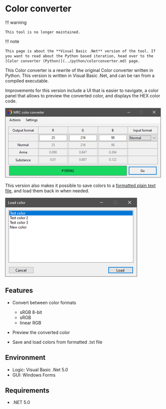 # Color converter

!!! warning

	This tool is no longer maintained.

!!! note
	
	This page is about the **Visual Basic .Net** version of the tool. If you want to read about the Python based iteration, head over to the [Color converter (Python)](../python/colorconverter.md) page.

This Color converter is a rewrite of the original Color converter written in Python. This version is written in Visual Basic .Net, and can be ran from a compiled executable.

Improvements for this version include a UI that is easier to navigate, a color panel that allows to preview the converted color, and displays the HEX color code.

![](img/image_1_1.png)

This version also makes it possible to save colors to a [formatted plain text file](../formats/libraryTXT.md), and load them back in when needed.

![](img/image_1_2.png)

## Features

* Convert between color formats

	* sRGB 8-bit
	* sRGB
	* linear RGB

* Preview the converted color
	
* Save and load colors from formatted .txt file

## Environment

* Logic:  Visual Basic .Net 5.0
* GUI:    Windows Forms

## Requirements

* .NET 5.0
